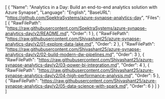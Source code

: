 [
  {
    "Name": "Analytics in a Day: Build an end-to-end analytics solution with Azure Synapse",
    "Language": "English",
    "BaseURL": "https://github.com/SpektraSystems/azure-synapse-analytics-day",
    "Files": [
      {
        "RawFilePath": "https://raw.githubusercontent.com/SpektraSystems/azure-synapse-analytics-day/v2/README.md",
        "Order": 1
      },
      {
        "RawFilePath": "https://raw.githubusercontent.com/Shivashant25/azure-synapse-analytics-day/v2/01-explore-data-lake.md",
        "Order": 2
      },
      {
        "RawFilePath": "https://raw.githubusercontent.com/Shivashant25/azure-synapse-analytics-day/v2/02-build-modern-dw-pipelines.md",
        "Order": 3
      },
      {
        "RawFilePath": "https://raw.githubusercontent.com/Shivashant25/azure-synapse-analytics-day/v2/03-power-bi-integration.md",
        "Order": 4
      },
      {
        "RawFilePath": "https://raw.githubusercontent.com/Shivashant25/azure-synapse-analytics-day/v2/04-high-performance-analysis.md",
        "Order": 5
      },
      {
        "RawFilePath": "https://raw.githubusercontent.com/Shivashant25/azure-synapse-analytics-day/v2/05-data-science-with-spark.md",
        "Order": 6
      }
    ]
  }
]
